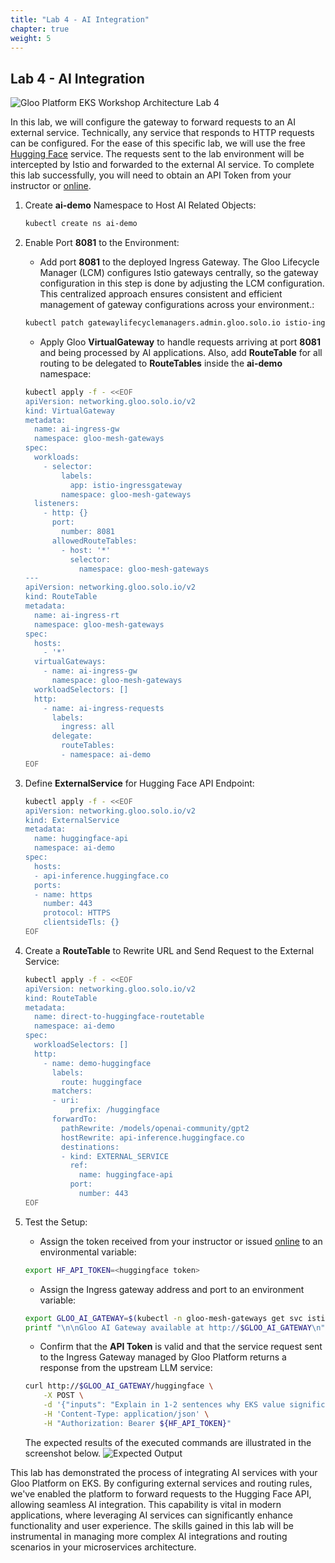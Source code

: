 ```yaml
---
title: "Lab 4 - AI Integration"
chapter: true
weight: 5
---
```


## Lab 4 - AI Integration

![Gloo Platform EKS Workshop Architecture Lab 4](/images/gloo-platform-eks-workshop-lab4.png)

In this lab, we will configure the gateway to forward requests to an AI external service. Technically, any service that responds to HTTP requests can be configured. For the ease of this specific lab, we will use the free [Hugging Face](https://huggingface.co/welcome) service. The requests sent to the lab environment will be intercepted by Istio and forwarded to the external AI service. To complete this lab successfully, you will need to obtain an API Token from your instructor or [online](https://huggingface.co/settings/tokens).

1. Create **ai-demo** Namespace to Host AI Related Objects:

    ```bash
    kubectl create ns ai-demo
    ```

2. Enable Port **8081** to the Environment:

   - Add port **8081** to the deployed Ingress Gateway. The Gloo Lifecycle Manager (LCM) configures Istio gateways centrally, so the gateway configuration in this step is done by adjusting the LCM configuration. This centralized approach ensures consistent and efficient management of gateway configurations across your environment.:

    ```bash
    kubectl patch gatewaylifecyclemanagers.admin.gloo.solo.io istio-ingressgateway -n gloo-mesh --type='json' -p='[{"op": "add", "path": "/spec/installations/0/gatewayRevision", "value": "auto"},{"op": "add", "path": "/spec/installations/0/istioOperatorSpec/components/ingressGateways/0/k8s/service/ports/-", "value": {"name": "http2-8081", "port": 8081, "targetPort": 8081}}]'
    ```

   - Apply Gloo **VirtualGateway** to handle requests arriving at port **8081** and being processed by AI applications. Also, add **RouteTable** for all routing to be delegated to **RouteTables** inside the **ai-demo** namespace:

    ```bash
    kubectl apply -f - <<EOF
    apiVersion: networking.gloo.solo.io/v2
    kind: VirtualGateway
    metadata:
      name: ai-ingress-gw
      namespace: gloo-mesh-gateways
    spec:
      workloads:
        - selector:
            labels:
              app: istio-ingressgateway
            namespace: gloo-mesh-gateways
      listeners: 
        - http: {}
          port:
            number: 8081
          allowedRouteTables:
            - host: '*'
              selector:
                namespace: gloo-mesh-gateways
    ---
    apiVersion: networking.gloo.solo.io/v2
    kind: RouteTable
    metadata:
      name: ai-ingress-rt
      namespace: gloo-mesh-gateways
    spec:
      hosts:
        - '*'
      virtualGateways:
        - name: ai-ingress-gw
          namespace: gloo-mesh-gateways
      workloadSelectors: []
      http:
        - name: ai-ingress-requests
          labels:
            ingress: all
          delegate:
            routeTables:
            - namespace: ai-demo
    EOF
    ```

3. Define **ExternalService** for Hugging Face API Endpoint:

    ```bash
    kubectl apply -f - <<EOF
    apiVersion: networking.gloo.solo.io/v2
    kind: ExternalService
    metadata:
      name: huggingface-api
      namespace: ai-demo
    spec:
      hosts:
      - api-inference.huggingface.co
      ports:
      - name: https
        number: 443
        protocol: HTTPS
        clientsideTls: {}
    EOF
    ```

4. Create a **RouteTable** to Rewrite URL and Send Request to the External Service:

    ```bash
    kubectl apply -f - <<EOF
    apiVersion: networking.gloo.solo.io/v2
    kind: RouteTable
    metadata:
      name: direct-to-huggingface-routetable
      namespace: ai-demo
    spec:
      workloadSelectors: []
      http:
        - name: demo-huggingface
          labels:
            route: huggingface
          matchers:
          - uri:
              prefix: /huggingface
          forwardTo:
            pathRewrite: /models/openai-community/gpt2
            hostRewrite: api-inference.huggingface.co
            destinations:
            - kind: EXTERNAL_SERVICE
              ref:
                name: huggingface-api
              port:
                number: 443
    EOF
    ```

5. Test the Setup:

   - Assign the token received from your instructor or issued [online](https://huggingface.co/settings/tokens) to an environmental variable:

    ```bash
    export HF_API_TOKEN=<huggingface token>
    ```

   - Assign the Ingress gateway address and port to an environment variable:

    ```bash
    export GLOO_AI_GATEWAY=$(kubectl -n gloo-mesh-gateways get svc istio-ingressgateway -o jsonpath='{.status.loadBalancer.ingress[0].*}'):8081
    printf "\n\nGloo AI Gateway available at http://$GLOO_AI_GATEWAY\n"
    ```

   - Confirm that the **API Token** is valid and that the service request sent to the Ingress Gateway managed by Gloo Platform returns a response from the upstream LLM service:

    ```bash
    curl http://$GLOO_AI_GATEWAY/huggingface \
        -X POST \
        -d '{"inputs": "Explain in 1-2 sentences why EKS value significantly increases when Gloo Mesh is added"}' \
        -H 'Content-Type: application/json' \
        -H "Authorization: Bearer ${HF_API_TOKEN}"
    ```
    The expected results of the executed commands are illustrated in the screenshot below.
    ![Expected Output](/images/hugging_face_output.png)

This lab has demonstrated the process of integrating AI services with your Gloo Platform on EKS. By configuring external services and routing rules, we've enabled the platform to forward requests to the Hugging Face API, allowing seamless AI integration. This capability is vital in modern applications, where leveraging AI services can significantly enhance functionality and user experience. The skills gained in this lab will be instrumental in managing more complex AI integrations and routing scenarios in your microservices architecture.
